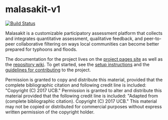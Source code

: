 # malasakit-v1

[![Build Status](https://travis-ci.org/BerkeleyAutomation/malasakit-v1.svg?branch=master)](https://travis-ci.org/BerkeleyAutomation/malasakit-v1)

Malasakit is a customizable participatory assessment platform that collects and integrates quantitative assessment, qualitative feedback, and peer-to-peer collaborative filtering on ways local communities can become better prepared for typhoons and floods.

The documentation for the project lives on the [project pages site](https://berkeleyautomation.github.io/malasakit-v1) as well as the [repository wiki](https://github.com/BerkeleyAutomation/malasakit-v1/wiki).
To get started, see the [setup instructions](https://github.com/BerkeleyAutomation/malasakit-v1/wiki/Setup) and the [guidelines for contributing](https://github.com/BerkeleyAutomation/malasakit-v1/wiki/Guidelines-for-Contributing) to the project.

Permission is granted to copy and distribute this material, provided that the complete bibliographic citation and following credit line is included: "Copyright (C) 2017 UCB." Permission is granted to alter and distribute this material provided that the following credit line is included: "Adapted from (complete bibliographic
citation). Copyright (C) 2017 UCB." This material may not be copied or distributed for commercial purposes without express written permission of the copyright holder.
